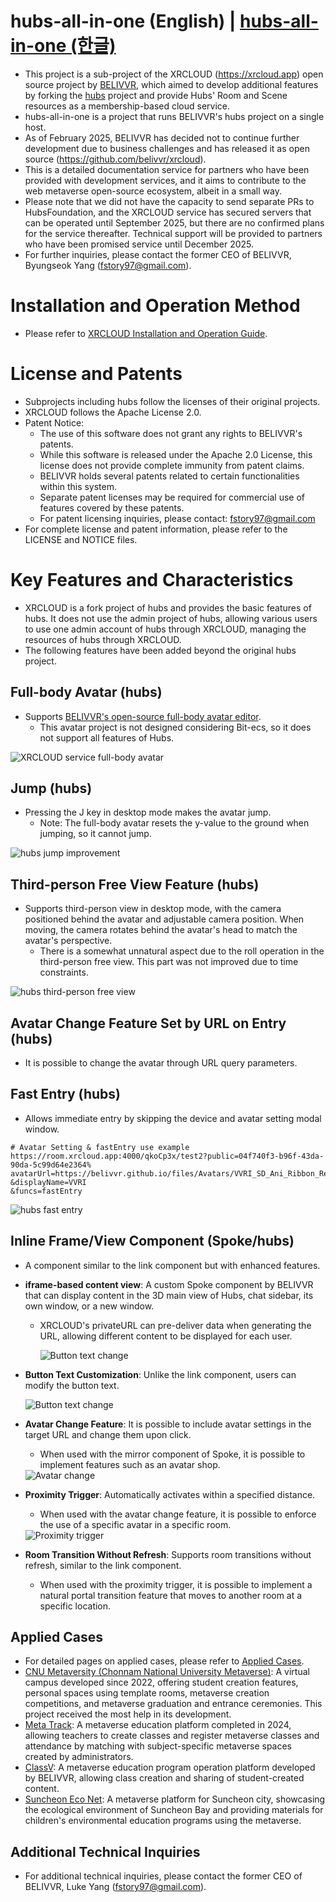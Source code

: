 # hubs-all-in-one (English) | [hubs-all-in-one (한글)](./README_ko.md)
* This project is a sub-project of the XRCLOUD (https://xrcloud.app) open source project by [BELIVVR](https://belivvr.com), which aimed to develop additional features by forking the [hubs](https://github.com/Hubs-Foundation) project and provide Hubs' Room and Scene resources as a membership-based cloud service.
* hubs-all-in-one is a project that runs BELIVVR's hubs project on a single host.
* As of February 2025, BELIVVR has decided not to continue further development due to business challenges and has released it as open source (https://github.com/belivvr/xrcloud).
* This is a detailed documentation service for partners who have been provided with development services, and it aims to contribute to the web metaverse open-source ecosystem, albeit in a small way.
* Please note that we did not have the capacity to send separate PRs to HubsFoundation, and the XRCLOUD service has secured servers that can be operated until September 2025, but there are no confirmed plans for the service thereafter. Technical support will be provided to partners who have been promised service until December 2025.
* For further inquiries, please contact the former CEO of BELIVVR, Byungseok Yang (fstory97@gmail.com).

# Installation and Operation Method
* Please refer to [XRCLOUD Installation and Operation Guide](https://github.com/belivvr/xrcloud/blob/main/docs/installation_guide_en.md).

# License and Patents
* Subprojects including hubs follow the licenses of their original projects.
* XRCLOUD follows the Apache License 2.0.
* Patent Notice:
  - The use of this software does not grant any rights to BELIVVR's patents.
  - While this software is released under the Apache 2.0 License, this license does not provide complete immunity from patent claims.
  - BELIVVR holds several patents related to certain functionalities within this system.
  - Separate patent licenses may be required for commercial use of features covered by these patents.
  - For patent licensing inquiries, please contact: fstory97@gmail.com
* For complete license and patent information, please refer to the LICENSE and NOTICE files.

# Key Features and Characteristics
* XRCLOUD is a fork project of hubs and provides the basic features of hubs. It does not use the admin project of hubs, allowing various users to use one admin account of hubs through XRCLOUD, managing the resources of hubs through XRCLOUD.
* The following features have been added beyond the original hubs project.


## Full-body Avatar (hubs)
* Supports [BELIVVR's open-source full-body avatar editor](https://github.com/belivvr/xrcloud-avatar-editor).
  * This avatar project is not designed considering Bit-ecs, so it does not support all features of Hubs.

<img src="./docs/images/xrcloud_fullbody.png" alt="XRCLOUD service full-body avatar">

## Jump (hubs)
* Pressing the J key in desktop mode makes the avatar jump.
  * Note: The full-body avatar resets the y-value to the ground when jumping, so it cannot jump.

<img src="./docs/images/hubs_jump.png" alt="hubs jump improvement">

## Third-person Free View Feature (hubs)
* Supports third-person view in desktop mode, with the camera positioned behind the avatar and adjustable camera position. When moving, the camera rotates behind the avatar's head to match the avatar's perspective.
  * There is a somewhat unnatural aspect due to the roll operation in the third-person free view. This part was not improved due to time constraints.

<img src="./docs/images/hubs_third_view.png" alt="hubs third-person free view">

## Avatar Change Feature Set by URL on Entry (hubs)
* It is possible to change the avatar through URL query parameters.

## Fast Entry (hubs)
* Allows immediate entry by skipping the device and avatar setting modal window.
```
# Avatar Setting & fastEntry use example
https://room.xrcloud.app:4000/qkoCp3x/test2?public=04f740f3-b96f-43da-90da-5c99d64e2364%
avatarUrl=https://belivvr.github.io/files/Avatars/VVRI_SD_Ani_Ribbon_ReAnimaion_04.glb&
&displayName=VVRI
&funcs=fastEntry
```

<img src="./docs/images/hubs_fastEntry.png" alt="hubs fast entry">

## Inline Frame/View Component (Spoke/hubs)
* A component similar to the link component but with enhanced features.
* **iframe-based content view**: A custom Spoke component by BELIVVR that can display content in the 3D main view of Hubs, chat sidebar, its own window, or a new window.
  * XRCLOUD's privateURL can pre-deliver data when generating the URL, allowing different content to be displayed for each user.

    <img src="./docs/images/hubs_inlineFrame_sideView.png" alt="Button text change">

* **Button Text Customization**: Unlike the link component, users can modify the button text.

    <img src="./docs/images/spoke_inline_view_button_text.png" alt="Button text change">

* **Avatar Change Feature**: It is possible to include avatar settings in the target URL and change them upon click.
  * When used with the mirror component of Spoke, it is possible to implement features such as an avatar shop.
  
  <img src="./docs/images/spoke_inline_view_avatar.png" alt="Avatar change">

* **Proximity Trigger**: Automatically activates within a specified distance.
  * When used with the avatar change feature, it is possible to enforce the use of a specific avatar in a specific room.
  
   <img src="./docs/images/spoke_inline_view_trigger_distance.png" alt="Proximity trigger">

* **Room Transition Without Refresh**: Supports room transitions without refresh, similar to the link component.
  * When used with the proximity trigger, it is possible to implement a natural portal transition feature that moves to another room at a specific location.

## Applied Cases
* For detailed pages on applied cases, please refer to [Applied Cases](./docs/applied_cases.md).
* [CNU Metaversity (Chonnam National University Metaverse)](https://cnumeta.jnu.ac.kr/): A virtual campus developed since 2022, offering student creation features, personal spaces using template rooms, metaverse creation competitions, and metaverse graduation and entrance ceremonies. This project received the most help in its development.
* [Meta Track](https://meta-track.kr): A metaverse education platform completed in 2024, allowing teachers to create classes and register metaverse classes and attendance by matching with subject-specific metaverse spaces created by administrators.
* [ClassV](https://classv.school/ko): A metaverse education program operation platform developed by BELIVVR, allowing class creation and sharing of student-created content.
* [Suncheon Eco Net](https://suncheoneco.net/ko/): A metaverse platform for Suncheon city, showcasing the ecological environment of Suncheon Bay and providing materials for children's environmental education programs using the metaverse.

## Additional Technical Inquiries
* For additional technical inquiries, please contact the former CEO of BELIVVR, Luke Yang (fstory97@gmail.com).
